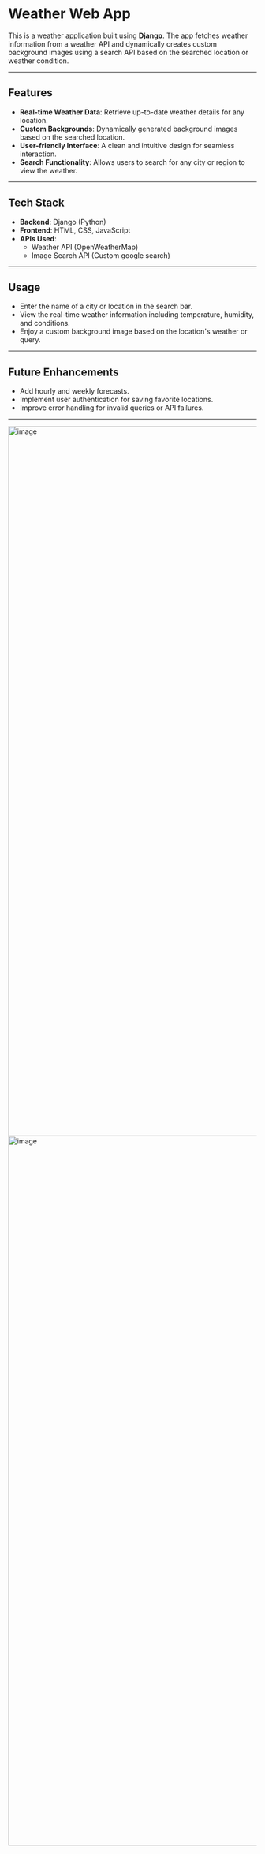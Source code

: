 # Weather Web App

This is a weather application built using **Django**. The app fetches weather information from a weather API and dynamically creates custom background images using a search API based on the searched location or weather condition.

---

## Features
- **Real-time Weather Data**: Retrieve up-to-date weather details for any location.
- **Custom Backgrounds**: Dynamically generated background images based on the searched location.
- **User-friendly Interface**: A clean and intuitive design for seamless interaction.
- **Search Functionality**: Allows users to search for any city or region to view the weather.

---

## Tech Stack
- **Backend**: Django (Python)
- **Frontend**: HTML, CSS, JavaScript
- **APIs Used**:
   - Weather API (OpenWeatherMap)
   - Image Search API (Custom google search)

---




## Usage
- Enter the name of a city or location in the search bar.
- View the real-time weather information including temperature, humidity, and conditions.
- Enjoy a custom background image based on the location's weather or query.

---

## Future Enhancements
- Add hourly and weekly forecasts.
- Implement user authentication for saving favorite locations.
- Improve error handling for invalid queries or API failures.

---

<img width="1440" alt="image" src="https://github.com/user-attachments/assets/710de04f-dcb3-45b1-af8c-5d4f4d749a0e" />
<img width="1440" alt="image" src="https://github.com/user-attachments/assets/fbd5070d-6093-4821-a709-aa2edee019b9" />







